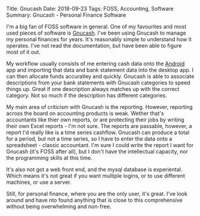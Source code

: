 Title: Gnucash
Date: 2018-09-23
Tags: FOSS, Accounting, Software
Summary: Gnucash - Personal Finance Software

I'm a big fan of FOSS software in general. One of my favourites and most used pieces of software is [Gnucash](https://gnucash.org). I've been using Gnucash to manage my personal finances for years. It's reasonably simple to understand how it operates. I've not read the documentation, but have been able to figure most of it out.

My workflow usually consists of me entering cash data onto the [Android](https://play.google.com/store/apps/details?id=org.gnucash.android&hl=en_US) app and importing that data and bank statement data into the desktop app. I can then allocate funds accuratley and quickly. Gnucash is able to associate descriptions from your bank statements with Gnucash categories to speed things up. Great if one description always matches up with the correct category. Not so much if the description has different categories.

My main area of criticism with Gnucash is the reporting. However, reporting across the board on accounting products is weak. Wether that's accountants like thier own reports, or are protecting their jobs by writing their own Excel reports - I'm not sure. The reports are passable, however, a report I'd really like is a time series cashflow. Gnucash can produce a total for a period, but not a time series, so I have to enter the data onto a spreadsheet - classic accountant. I'm sure I could write the report I want for Gnucash (it's FOSS after all), but I don't have the intellectual capacity, nor the programming skills at this time.

It's also not got a web front end, and the mysql database is experiental. Which means it's not great if you want multiple logins, or to use different machines, or use a server.

Still, for personal finance, where you are the only user, it's great. I've look around and have nto found anything that is close to this comprehensive without being overwhelming and non-free.